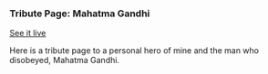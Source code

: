 ### Tribute Page: Mahatma Gandhi

[See it live](https://christophszcz.github.io/tributePage/)

Here is a tribute page to a personal hero of mine and the man who disobeyed, Mahatma Gandhi.<br />
